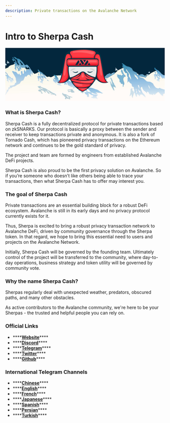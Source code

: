 ```yaml
---
description: Private transactions on the Avalanche Network
---
```


# Intro to Sherpa Cash

![](.gitbook/assets/sherpa_banner.jpeg)

### What is Sherpa Cash?

Sherpa Cash is a fully decentralized protocol for private transactions based on zkSNARKS. Our protocol is basically a proxy between the sender and receiver to keep transactions private and anonymous. It is also a fork of Tornado Cash, which has pioneered privacy transactions on the Ethereum network and continues to be the gold standard of privacy.

The project and team are formed by engineers from established Avalanche DeFi projects.

Sherpa Cash is also proud to be the first privacy solution on Avalanche.  So if you’re someone who doesn’t like others being able to trace your transactions, then what Sherpa Cash has to offer may interest you.

### The goal of Sherpa Cash

Private transactions are an essential building block for a robust DeFi ecosystem. Avalanche is still in its early days and no privacy protocol currently exists for it. 

Thus, Sherpa is excited to bring a robust privacy transaction network to Avalanche DeFi, driven by community governance through the Sherpa token. In that regard, we hope to bring this essential need to users and projects on the Avalanche Network.

Initially, Sherpa Cash will be governed by the founding team. Ultimately control of the project will be transferred to the community, where day-to-day operations, business strategy and token utility will be governed by community vote.

### Why the name Sherpa Cash?

Sherpas regularly deal with unexpected weather, predators, obscured paths, and many other obstacles. 

As active contributors to the Avalanche community, we're here to be your Sherpas - the trusted and helpful people you can rely on.

### Official Links

* \*\*\*\*[**Website**](https://sherpa.cash)\*\*\*\*
* \*\*\*\*[**Discord**](https://discord.com/invite/8bWeGSB4Zx)\*\*\*\*
* \*\*\*\*[**Telegram**](https://t.me/sherpacash)\*\*\*\*
* \*\*\*\*[**Twitter**](https://twitter.com/sherpa_cash)\*\*\*\*
* \*\*\*\*[**Github**](https://github.com/Sherpa-Cash)\*\*\*\*

### International Telegram Channels

* \*\*\*\*[**Chinese**](https://t.me/sherpa_cash_cn)\*\*\*\*
* \*\*\*\*[**English**](https://t.me/sherpa_cash)\*\*\*\*
* \*\*\*\*[**French**](https://t.me/sherpa_cash_fr)\*\*\*\*
* \*\*\*\*[**Japanese**](https://t.me/sherpa_cash_jp)\*\*\*\*
* \*\*\*\*[**Spanish**](https://t.me/sherpa_cash_spanish)\*\*\*\*
* \*\*\*\*[**Persian**](https://t.me/sherpa_cash_persian)\*\*\*\*
* \*\*\*\*[**Turkish**](https://t.me/sherpa_cash_turkey)\*\*\*\*



